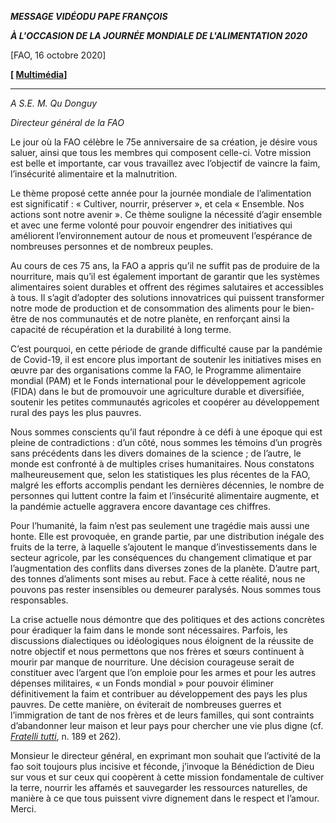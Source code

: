 ***MESSAGE VIDÉO******DU PAPE FRANÇOIS***

***À L'OCCASION DE LA JOURNÉE MONDIALE DE L'ALIMENTATION 2020***

[FAO, 16 octobre 2020]

**[ [Multimédia](http://w2.vatican.va/content/francesco/fr/events/event.dir.html/content/vaticanevents/fr/2020/10/16/videomessaggio-giornata-alimentazione.html)]**

* * *

*A S.E. M. Qu Donguy*

*Directeur général de la FAO*

Le jour où la FAO célèbre le 75e anniversaire de sa création, je désire vous saluer, ainsi que tous les membres qui composent celle-ci. Votre mission est belle et importante, car vous travaillez avec l’objectif de vaincre la faim, l’insécurité alimentaire et la malnutrition.

Le thème proposé cette année pour la journée mondiale de l’alimentation est significatif : « Cultiver, nourrir, préserver », et cela « Ensemble. Nos actions sont notre avenir ». Ce thème souligne la nécessité d’agir ensemble et avec une ferme volonté pour pouvoir engendrer des initiatives qui améliorent l’environnement autour de nous et promeuvent l’espérance de nombreuses personnes et de nombreux peuples.

Au cours de ces 75 ans, la FAO a appris qu’il ne suffit pas de produire de la nourriture, mais qu’il est également important de garantir que les systèmes alimentaires soient durables et offrent des régimes salutaires et accessibles à tous. Il s’agit d’adopter des solutions innovatrices qui puissent transformer notre mode de production et de consommation des aliments pour le bien-être de nos communautés et de notre planète, en renforçant ainsi la capacité de récupération et la durabilité à long terme.

C’est pourquoi, en cette période de grande difficulté cause par la pandémie de Covid-19, il est encore plus important de soutenir les initiatives mises en œuvre par des organisations comme la FAO, le Programme alimentaire mondial (PAM) et le Fonds international pour le développement agricole (FIDA) dans le but de promouvoir une agriculture durable et diversifiée, soutenir les petites communautés agricoles et coopérer au développement rural des pays les plus pauvres.

Nous sommes conscients qu’il faut répondre à ce défi à une époque qui est pleine de contradictions : d’un côté, nous sommes les témoins d’un progrès sans précédents dans les divers domaines de la science ; de l’autre, le monde est confronté à de multiples crises humanitaires. Nous constatons malheureusement que, selon les statistiques les plus récentes de la FAO, malgré les efforts accomplis pendant les dernières décennies, le nombre de personnes qui luttent contre la faim et l’insécurité alimentaire augmente, et la pandémie actuelle aggravera encore davantage ces chiffres.

Pour l’humanité, la faim n’est pas seulement une tragédie mais aussi une honte. Elle est provoquée, en grande partie, par une distribution inégale des fruits de la terre, à laquelle s’ajoutent le manque d’investissements dans le secteur agricole, par les conséquences du changement climatique et par l’augmentation des conflits dans diverses zones de la planète. D’autre part, des tonnes d’aliments sont mises au rebut. Face à cette réalité, nous ne pouvons pas rester insensibles ou demeurer paralysés. Nous sommes tous responsables.

La crise actuelle nous démontre que des politiques et des actions concrètes pour éradiquer la faim dans le monde sont nécessaires. Parfois, les discussions dialectiques ou idéologiques nous éloignent de la réussite de notre objectif et nous permettons que nos frères et sœurs continuent à mourir par manque de nourriture. Une décision courageuse serait de constituer avec l’argent que l’on emploie pour les armes et pour les autres dépenses militaires, « un Fonds mondial » pour pouvoir éliminer définitivement la faim et contribuer au développement des pays les plus pauvres. De cette manière, on éviterait de nombreuses guerres et l’immigration de tant de nos frères et de leurs familles, qui sont contraints d’abandonner leur maison et leur pays pour chercher une vie plus digne (cf. *[Fratelli tutti](http://www.vatican.va/content/francesco/fr/encyclicals/documents/papa-francesco_20201003_enciclica-fratelli-tutti.html)*, n. 189 et 262).

Monsieur le directeur général, en exprimant mon souhait que l’activité de la fao soit toujours plus incisive et féconde, j’invoque la Bénédiction de Dieu sur vous et sur ceux qui coopèrent à cette mission fondamentale de cultiver la terre, nourrir les affamés et sauvegarder les ressources naturelles, de manière à ce que tous puissent vivre dignement dans le respect et l’amour. Merci.